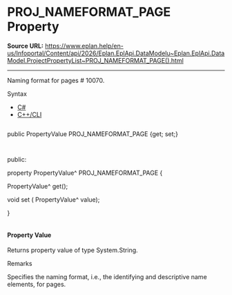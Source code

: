# PROJ_NAMEFORMAT_PAGE Property

**Source URL:** https://www.eplan.help/en-us/Infoportal/Content/api/2026/Eplan.EplApi.DataModelu~Eplan.EplApi.DataModel.ProjectPropertyList~PROJ_NAMEFORMAT_PAGE().html

---

Naming format for pages # 10070.

Syntax

- [C#](#i-syntax-CS)
- [C++/CLI](#i-syntax-CPP2005)

```
```
public PropertyValue PROJ_NAMEFORMAT_PAGE {get; set;}
```
```

```
```
public:

property PropertyValue^ PROJ_NAMEFORMAT_PAGE {

   PropertyValue^ get();

   void set (    PropertyValue^ value);

}
```
```

#### Property Value

Returns property value of type System.String.

Remarks

Specifies the naming format, i.e., the identifying and descriptive name elements, for pages.
